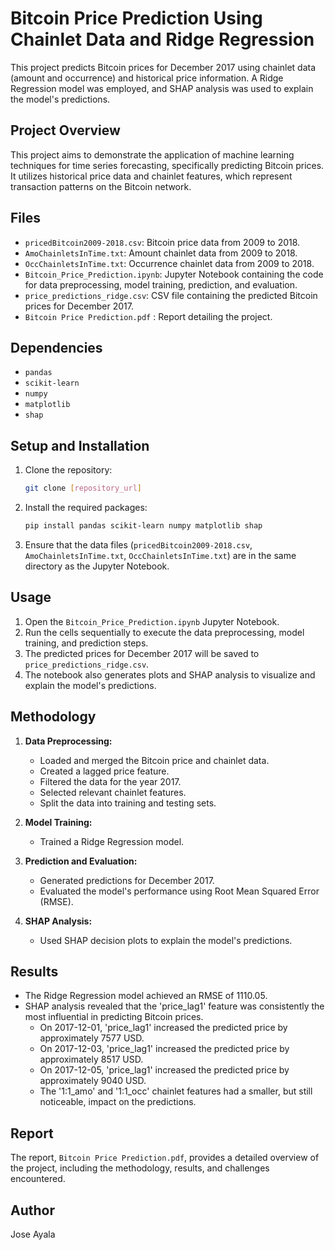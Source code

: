 # Bitcoin Price Prediction Using Chainlet Data and Ridge Regression

This project predicts Bitcoin prices for December 2017 using chainlet data (amount and occurrence) and historical price information. A Ridge Regression model was employed, and SHAP analysis was used to explain the model's predictions.

## Project Overview

This project aims to demonstrate the application of machine learning techniques for time series forecasting, specifically predicting Bitcoin prices. It utilizes historical price data and chainlet features, which represent transaction patterns on the Bitcoin network.

## Files

* `pricedBitcoin2009-2018.csv`: Bitcoin price data from 2009 to 2018.
* `AmoChainletsInTime.txt`: Amount chainlet data from 2009 to 2018.
* `OccChainletsInTime.txt`: Occurrence chainlet data from 2009 to 2018.
* `Bitcoin_Price_Prediction.ipynb`: Jupyter Notebook containing the code for data preprocessing, model training, prediction, and evaluation.
* `price_predictions_ridge.csv`: CSV file containing the predicted Bitcoin prices for December 2017.
* `Bitcoin Price Prediction.pdf` : Report detailing the project.

## Dependencies

* `pandas`
* `scikit-learn`
* `numpy`
* `matplotlib`
* `shap`

## Setup and Installation

1.  Clone the repository:

    ```bash
    git clone [repository_url]
    ```

2.  Install the required packages:

    ```bash
    pip install pandas scikit-learn numpy matplotlib shap
    ```

3.  Ensure that the data files (`pricedBitcoin2009-2018.csv`, `AmoChainletsInTime.txt`, `OccChainletsInTime.txt`) are in the same directory as the Jupyter Notebook.

## Usage

1.  Open the `Bitcoin_Price_Prediction.ipynb` Jupyter Notebook.
2.  Run the cells sequentially to execute the data preprocessing, model training, and prediction steps.
3.  The predicted prices for December 2017 will be saved to `price_predictions_ridge.csv`.
4.  The notebook also generates plots and SHAP analysis to visualize and explain the model's predictions.

## Methodology

1.  **Data Preprocessing:**
    * Loaded and merged the Bitcoin price and chainlet data.
    * Created a lagged price feature.
    * Filtered the data for the year 2017.
    * Selected relevant chainlet features.
    * Split the data into training and testing sets.

2.  **Model Training:**
    * Trained a Ridge Regression model.

3.  **Prediction and Evaluation:**
    * Generated predictions for December 2017.
    * Evaluated the model's performance using Root Mean Squared Error (RMSE).

4.  **SHAP Analysis:**
    * Used SHAP decision plots to explain the model's predictions.

## Results

* The Ridge Regression model achieved an RMSE of 1110.05.
* SHAP analysis revealed that the 'price\_lag1' feature was consistently the most influential in predicting Bitcoin prices.
    * On 2017-12-01, 'price\_lag1' increased the predicted price by approximately 7577 USD.
    * On 2017-12-03, 'price\_lag1' increased the predicted price by approximately 8517 USD.
    * On 2017-12-05, 'price\_lag1' increased the predicted price by approximately 9040 USD.
    * The '1:1\_amo' and '1:1\_occ' chainlet features had a smaller, but still noticeable, impact on the predictions.

## Report

The report, `Bitcoin Price Prediction.pdf`, provides a detailed overview of the project, including the methodology, results, and challenges encountered.

## Author

Jose Ayala
